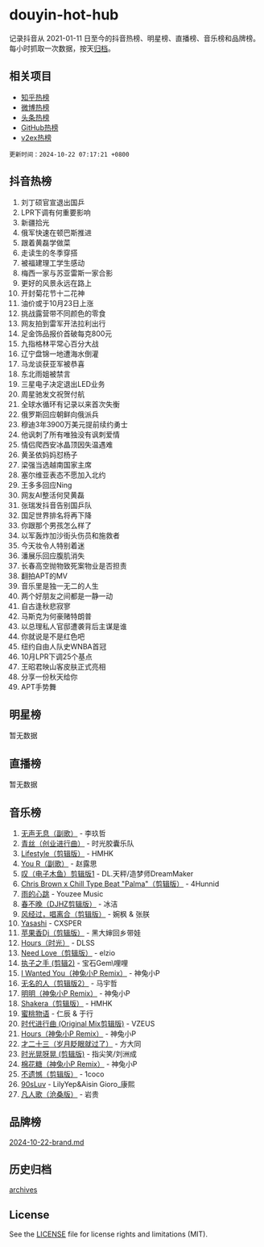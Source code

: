 # douyin-hot-hub

记录抖音从 2021-01-11 日至今的抖音热榜、明星榜、直播榜、音乐榜和品牌榜。每小时抓取一次数据，按天[归档](archives)。

## 相关项目

- [知乎热榜](https://github.com/lonnyzhang423/zhihu-hot-hub)
- [微博热榜](https://github.com/lonnyzhang423/weibo-hot-hub)
- [头条热榜](https://github.com/lonnyzhang423/toutiao-hot-hub)
- [GitHub热榜](https://github.com/lonnyzhang423/github-hot-hub)
- [v2ex热榜](https://github.com/lonnyzhang423/v2ex-hot-hub)


`更新时间：2024-10-22 07:17:21 +0800`

## 抖音热榜

1. 刘丁硕官宣退出国乒
1. LPR下调有何重要影响
1. 新疆拾光
1. 俄军快速在顿巴斯推进
1. 跟着黄磊学做菜
1. 走读生的冬季穿搭
1. 被福建理工学生感动
1. 梅西一家与苏亚雷斯一家合影
1. 更好的风景永远在路上
1. 开封菊花节十二花神
1. 油价或于10月23日上涨
1. 挑战露营带不同颜色的零食
1. 网友拍到雷军开法拉利出行
1. 足金饰品报价首破每克800元
1. 九指格林平常心百分大战
1. 辽宁盘锦一地遭海水倒灌
1. 马龙谈获亚军被恭喜
1. 东北雨姐被禁言
1. 三星电子决定退出LED业务
1. 周星驰发文祝贺付航
1. 全球水循环有记录以来首次失衡
1. 俄罗斯回应朝鲜向俄派兵
1. 穆迪3年3900万美元提前续约勇士
1. 他讽刺了所有唯独没有讽刺爱情
1. 情侣爬西安冰晶顶因失温遇难
1. 黄圣依妈妈怼杨子
1. 梁强当选越南国家主席
1. 塞尔维亚表态不愿加入北约
1. 王多多回应Ning
1. 网友AI整活何炅黄磊
1. 张瑞发抖音告别国乒队
1. 国足世界排名将再下降
1. 你跟那个男孩怎么样了
1. 以军轰炸加沙街头伤员和施救者
1. 今天妆令人特别着迷
1. 潘展乐回应腹肌消失
1. 长春高空抛物致死案物业是否担责
1. 翻拍APT的MV
1. 音乐里是独一无二的人生
1. 两个好朋友之间都是一静一动
1. 自古逢秋悲寂寥
1. 马斯克为何豪赌特朗普
1. 以总理私人官邸遭袭背后主谋是谁
1. 你就说是不是红色吧
1. 纽约自由人队史WNBA首冠
1. 10月LPR下调25个基点
1. 王昭君映山客皮肤正式亮相
1. 分享一份秋天给你
1. APT手势舞

## 明星榜

暂无数据

## 直播榜

暂无数据

## 音乐榜

1. [无声无息（副歌）](https://sf5-hl-cdn-tos.douyinstatic.com/obj/tos-cn-ve-2774/osmzBBdYMBoz2NHW7AYiZEErnITswCiYzuA3Nf) - 李玖哲
1. [青丝（创业进行曲）](https://sf5-hl-cdn-tos.douyinstatic.com/obj/tos-cn-ve-2774/ooYARJB5iBRNhCOkDsS3BAKW91CIMoQfwzwKLi) - 时光胶囊乐队
1. [Lifestyle（剪辑版）](https://sf5-hl-cdn-tos.douyinstatic.com/obj/tos-cn-ve-2774/owfqGgjwG3V5lCLaAIezFMeg3LtuKNBaZKgzPV) - HMHK
1. [You R（副歌）](https://sf3-cdn-tos.douyinstatic.com/obj/tos-cn-ve-2774/oc0MZn9aEfLkCFLIxKQQcgBjS9mBBuDttYPfZ1) - 赵露思
1. [叹（电子木鱼）剪辑版1](https://sf5-hl-cdn-tos.douyinstatic.com/obj/tos-cn-ve-2774/oQI5MJBtZE7fC3BmFiTzfmWBCkxt1iygQwImBW) - DL.天秤/造梦师DreamMaker
1. [Chris Brown x Chill Type Beat "Palma"（剪辑版）](https://sf5-hl-cdn-tos.douyinstatic.com/obj/tos-cn-ve-2774/oIUDXwBoIiBBMAAJtEihYwWugyuqfsuNzQNVQ4) - 4Hunnid
1. [雨的心跳](https://sf5-hl-cdn-tos.douyinstatic.com/obj/tos-cn-ve-2774/o0vI5NZuiJgxWIQQFhXO0RTrsiIAsBSiMIECz) - Youzee Music
1. [春不晚（DJHZ剪辑版）](https://sf3-cdn-tos.douyinstatic.com/obj/tos-cn-ve-2774/osEZa7YZ6wNo9QDABgfGFaCQKRQTNafsBJDnKt) - 冰洁
1. [风经过，唱离合（剪辑版）](https://sf5-hl-cdn-tos.douyinstatic.com/obj/tos-cn-ve-2774/okllg5DG2MmUF3aiiDfBZx6ZLvfwOTtbCEAHyI) - 婉枫 & 张朕
1. [Yasashi](https://sf5-hl-cdn-tos.douyinstatic.com/obj/tos-cn-ve-2774/oEIqAlutRBGQZgZf2VMCuFEBmaD2bgJG6fCQaQ) - CXSPER
1. [苹果香Dj（剪辑版）](https://sf3-cdn-tos.douyinstatic.com/obj/tos-cn-ve-2774/oEeIEQbYGAOspCTRAIeYF4Ok8LgZ8NBaRe4ztR) - 黑大婶回乡带娃
1. [Hours（时光）](https://sf5-hl-cdn-tos.douyinstatic.com/obj/tos-cn-ve-2774/oES9g0DgeYmDFDVCLNfBZZsnLvGF4utxCEAm1Q) - DLSS
1. [Need Love（剪辑版）](https://sf3-cdn-tos.douyinstatic.com/obj/tos-cn-ve-2774/o8I7IPFWIjKMMwcyTQTiRiFn1NBZxwAorLmt5) - elzio
1. [执子之手 (剪辑2)](https://sf5-hl-cdn-tos.douyinstatic.com/obj/tos-cn-ve-2774/oUoZLQjCc31XzqsBnBQUNgeKtYPBcgbFDwtfcu) - 宝石Gem\哩哩
1. [I Wanted You（神兔小P Remix）](https://sf5-hl-cdn-tos.douyinstatic.com/obj/tos-cn-ve-2774/o4CAubmDQdZeEkstFnCvKIMDag8D2BSBOjfNuh) - 神兔小P
1. [无名的人（剪辑版2）](https://sf6-cdn-tos.douyinstatic.com/obj/tos-cn-ve-2774/ok0CELgAbCIchWMiHnZmNYBfZDAC8tuIfmqM7b) - 马宇哲
1. [明明（神兔小P Remix）](https://sf3-cdn-tos.douyinstatic.com/obj/tos-cn-ve-2774/oszCOLBrAmjePn2l6NRmFEaZefgaxJtdGd0MIA) - 神兔小P
1. [Shakera（剪辑版）](https://sf3-cdn-tos.douyinstatic.com/obj/tos-cn-ve-2774/oY5MgPBIKDPoA1nZFiKet0iBEB0cfPCsZQBGEC) - HMHK
1. [蜜桃物语](https://sf5-hl-cdn-tos.douyinstatic.com/obj/tos-cn-ve-2774/oIhOSCZtIACtYU4XQkngiW9kCBfVD1Fz9IYeqL) - 仁辰 & 于行
1. [时代进行曲 (Original Mix剪辑版)](https://sf3-cdn-tos.douyinstatic.com/obj/tos-cn-ve-2774/oYrssziLdrtiW6cKABM8n5Vfc2xwXiIBInoAkn) - VZEUS
1. [Hours（神兔小P Remix）](https://sf5-hl-cdn-tos.douyinstatic.com/obj/tos-cn-ve-2774/oUXHUn2Ui2yeCiTUvQNIdgAycsCBBCBytMlfZw) - 神兔小P
1. [才二十三（岁月眨眼就过了）](https://sf5-hl-cdn-tos.douyinstatic.com/obj/tos-cn-ve-2774/oYAvkTrUXEBMWYUbL3nl8i01MJ5skiIZASC2H) - 方大同
1. [时光晃呀晃 (剪辑版)](https://sf3-cdn-tos.douyinstatic.com/obj/tos-cn-ve-2774/o8ACeQem3gwI1x3GIYGAfKG0LJebKFRJDwRwyW) - 指尖笑/刘洲成
1. [棉花糖（神兔小P Remix）](https://sf3-cdn-tos.douyinstatic.com/obj/tos-cn-ve-2774/o0pEDf1GaEfEYJ1FbgOAFCITQ1zeFD3kgBWGcG) - 神兔小P
1. [不遗憾（剪辑版）](https://sf3-cdn-tos.douyinstatic.com/obj/tos-cn-ve-2774/oAhz2EsWIABN1MJcFykQzDsthAfusdrzjFntaF) - 1coco
1. [90sLuv](https://sf5-hl-cdn-tos.douyinstatic.com/obj/tos-cn-ve-2774/oQGQgEIGeNeB08eABNQhaCkxBLL92zFoSVC8GA) - LilyYep&Aisin Gioro_康熙
1. [凡人歌（沧桑版）](https://sf3-cdn-tos.douyinstatic.com/obj/tos-cn-ve-2774/oIUKABAwIZGFyg4LvZC2fNeTnRsDzawOgUmuet) - 岩贵

## 品牌榜

[2024-10-22-brand.md](archives/2024-10-22-brand.md)

## 历史归档

[archives](archives)

## License

See the [LICENSE](LICENSE) file for license rights and limitations (MIT).
